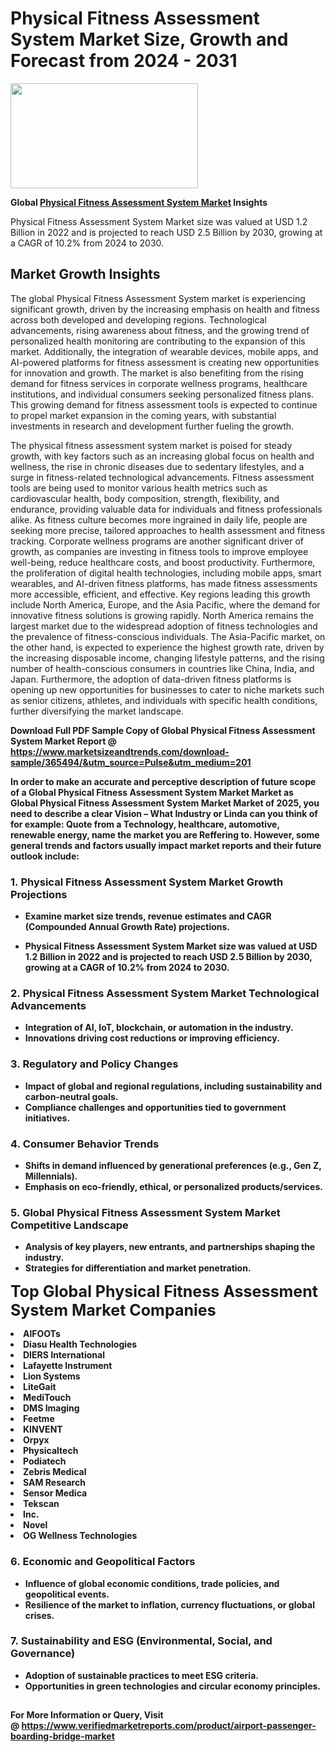 <H1>Physical Fitness Assessment System Market Size, Growth and Forecast from 2024 - 2031</H1><img class="aligncenter size-medium wp-image-584254" src="https://thirdeyenews.in/wp-content/uploads/2024/09/Global-Market-Research-300x168.jpeg" alt="" width="300" height="168" /><p><strong>Global&nbsp;<a href="https://www.marketsizeandtrends.com/download-sample/365494/&amp;utm_source=Pulse&amp;utm_medium=201">Physical Fitness Assessment System Market</a> Insights</strong></p><p>Physical Fitness Assessment System Market size was valued at USD 1.2 Billion in 2022 and is projected to reach USD 2.5 Billion by 2030, growing at a CAGR of 10.2% from 2024 to 2030.</p><p><h2>Market Growth Insights</h2> <p>The global Physical Fitness Assessment System market is experiencing significant growth, driven by the increasing emphasis on health and fitness across both developed and developing regions. Technological advancements, rising awareness about fitness, and the growing trend of personalized health monitoring are contributing to the expansion of this market. Additionally, the integration of wearable devices, mobile apps, and AI-powered platforms for fitness assessment is creating new opportunities for innovation and growth. The market is also benefiting from the rising demand for fitness services in corporate wellness programs, healthcare institutions, and individual consumers seeking personalized fitness plans. This growing demand for fitness assessment tools is expected to continue to propel market expansion in the coming years, with substantial investments in research and development further fueling the growth. <br><strong></strong></p> <p>The physical fitness assessment system market is poised for steady growth, with key factors such as an increasing global focus on health and wellness, the rise in chronic diseases due to sedentary lifestyles, and a surge in fitness-related technological advancements. Fitness assessment tools are being used to monitor various health metrics such as cardiovascular health, body composition, strength, flexibility, and endurance, providing valuable data for individuals and fitness professionals alike. As fitness culture becomes more ingrained in daily life, people are seeking more precise, tailored approaches to health assessment and fitness tracking. Corporate wellness programs are another significant driver of growth, as companies are investing in fitness tools to improve employee well-being, reduce healthcare costs, and boost productivity. Furthermore, the proliferation of digital health technologies, including mobile apps, smart wearables, and AI-driven fitness platforms, has made fitness assessments more accessible, efficient, and effective. Key regions leading this growth include North America, Europe, and the Asia Pacific, where the demand for innovative fitness solutions is growing rapidly. North America remains the largest market due to the widespread adoption of fitness technologies and the prevalence of fitness-conscious individuals. The Asia-Pacific market, on the other hand, is expected to experience the highest growth rate, driven by the increasing disposable income, changing lifestyle patterns, and the rising number of health-conscious consumers in countries like China, India, and Japan. Furthermore, the adoption of data-driven fitness platforms is opening up new opportunities for businesses to cater to niche markets such as senior citizens, athletes, and individuals with specific health conditions, further diversifying the market landscape. <br><strong></p><p><span class=""><strong>Download Full PDF Sample Copy of Global Physical Fitness Assessment System Market Report</strong> @ <a href="https://www.marketsizeandtrends.com/download-sample/365494/&amp;utm_source=Pulse&amp;utm_medium=201" target="_blank">https://www.marketsizeandtrends.com/download-sample/365494/&amp;utm_source=Pulse&amp;utm_medium=201</a></span></p><p>In order to make an accurate and perceptive description of future scope of a Global&nbsp;Physical Fitness Assessment System Market Market as Global&nbsp;Physical Fitness Assessment System Market Market of 2025, you need to describe a clear Vision &ndash; What Industry or Linda can you think of for example: Quote from a Technology, healthcare, automotive, renewable energy, name the market you are Reffering to. However, some general trends and factors usually impact market reports and their future outlook include:</p><h3>1.&nbsp;<strong>Physical Fitness Assessment System Market Growth Projections</strong></h3><ul><li>Examine market size trends, revenue estimates and CAGR (Compounded Annual Growth Rate) projections.</li><li><p>Physical Fitness Assessment System Market size was valued at USD 1.2 Billion in 2022 and is projected to reach USD 2.5 Billion by 2030, growing at a CAGR of 10.2% from 2024 to 2030.</p></li></ul><h3>2.&nbsp;<strong>Physical Fitness Assessment System Market Technological Advancements</strong></h3><ul><li>Integration of AI, IoT, blockchain, or automation in the industry.</li><li>Innovations driving cost reductions or improving efficiency.</li></ul><h3>3.&nbsp;<strong>Regulatory and Policy Changes</strong></h3><ul><li>Impact of global and regional regulations, including sustainability and carbon-neutral goals.</li><li>Compliance challenges and opportunities tied to government initiatives.</li></ul><h3>4.&nbsp;<strong>Consumer Behavior Trends</strong></h3><ul><li>Shifts in demand influenced by generational preferences (e.g., Gen Z, Millennials).</li><li>Emphasis on eco-friendly, ethical, or personalized products/services.</li></ul><h3>5.&nbsp;<strong>Global Physical Fitness Assessment System Market Competitive Landscape</strong></h3><ul><li>Analysis of key players, new entrants, and partnerships shaping the industry.</li><li>Strategies for differentiation and market penetration.</li></ul><p data-pm-slice="1 1 []"><span style="color: inherit; font-family: inherit; font-size: 25px;">Top Global Physical Fitness Assessment System Market Companies</span></p><div class="" data-test-id=""><p><li>AlFOOTs</li><li> Diasu Health Technologies</li><li> DIERS International</li><li> Lafayette Instrument</li><li> Lion Systems</li><li> LiteGait</li><li> MediTouch</li><li> DMS Imaging</li><li> Feetme</li><li> KINVENT</li><li> Orpyx</li><li> Physicaltech</li><li> Podiatech</li><li> Zebris Medical</li><li> SAM Research</li><li> Sensor Medica</li><li> Tekscan</li><li> Inc.</li><li> Novel</li><li> OG Wellness Technologies</li></p></div><h3>6.&nbsp;<strong>Economic and Geopolitical Factors</strong></h3><ul><li>Influence of global economic conditions, trade policies, and geopolitical events.</li><li>Resilience of the market to inflation, currency fluctuations, or global crises.</li></ul><h3>7.&nbsp;<strong>Sustainability and ESG (Environmental, Social, and Governance)</strong></h3><ul><li>Adoption of sustainable practices to meet ESG criteria.</li><li>Opportunities in green technologies and circular economy principles.</li></ul><h2><strong style="font-size: 14px;">For More Information or Query, Visit @&nbsp;</strong><a style="background-color: #ffffff; font-size: 14px;" href="https://www.marketsizeandtrends.com/report/physical-fitness-assessment-system-market/" target="_blank">https://www.verifiedmarketreports.com/product/airport-passenger-boarding-bridge-market</a></h2>
